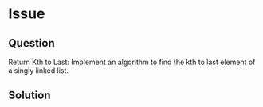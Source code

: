 # Issue

## Question

Return Kth to Last: Implement an algorithm to find the kth to last element of a singly linked list.

## Solution
